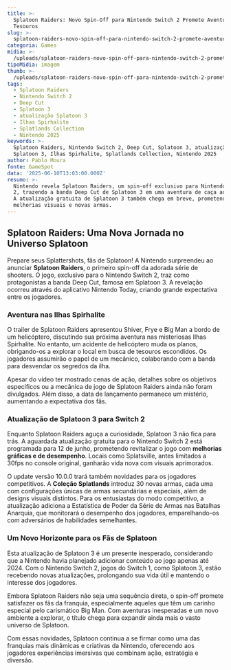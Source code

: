 ```yaml
---
title: >-
  Splatoon Raiders: Novo Spin-Off para Nintendo Switch 2 Promete Aventura e
  Tesouros
slug: >-
  splatoon-raiders-novo-spin-off-para-nintendo-switch-2-promete-aventura-e-tesouros
categoria: Games
midia: >-
  /uploads/splatoon-raiders-novo-spin-off-para-nintendo-switch-2-promete-aventura-e-tesouros-thumb.jpg
tipoMidia: imagem
thumb: >-
  /uploads/splatoon-raiders-novo-spin-off-para-nintendo-switch-2-promete-aventura-e-tesouros-thumb.jpg
tags:
  - Splatoon Raiders
  - Nintendo Switch 2
  - Deep Cut
  - Splatoon 3
  - atualização Splatoon 3
  - Ilhas Spirhalite
  - Splatlands Collection
  - Nintendo 2025
keywords: >-
  Splatoon Raiders, Nintendo Switch 2, Deep Cut, Splatoon 3, atualização
  Splatoon 3, Ilhas Spirhalite, Splatlands Collection, Nintendo 2025
author: Pablo Moura
fonte: GameSpot
data: '2025-06-10T13:03:00.000Z'
resumo: >-
  Nintendo revela Splatoon Raiders, um spin-off exclusivo para Nintendo Switch
  2, trazendo a banda Deep Cut de Splatoon 3 em uma aventura de caça ao tesouro.
  A atualização gratuita de Splatoon 3 também chega em breve, prometendo
  melhorias visuais e novas armas.
---
```


## Splatoon Raiders: Uma Nova Jornada no Universo Splatoon

Prepare seus Splattershots, fãs de Splatoon! A Nintendo surpreendeu ao anunciar **Splatoon Raiders**, o primeiro spin-off da adorada série de shooters. O jogo, exclusivo para o Nintendo Switch 2, traz como protagonistas a banda Deep Cut, famosa em Splatoon 3. A revelação ocorreu através do aplicativo Nintendo Today, criando grande expectativa entre os jogadores.

### Aventura nas Ilhas Spirhalite

O trailer de Splatoon Raiders apresentou Shiver, Frye e Big Man a bordo de um helicóptero, discutindo sua próxima aventura nas misteriosas Ilhas Spirhalite. No entanto, um acidente de helicóptero muda os planos, obrigando-os a explorar o local em busca de tesouros escondidos. Os jogadores assumirão o papel de um mecânico, colaborando com a banda para desvendar os segredos da ilha.

Apesar do vídeo ter mostrado cenas de ação, detalhes sobre os objetivos específicos ou a mecânica de jogo de Splatoon Raiders ainda não foram divulgados. Além disso, a data de lançamento permanece um mistério, aumentando a expectativa dos fãs.

### Atualização de Splatoon 3 para Switch 2

Enquanto Splatoon Raiders aguça a curiosidade, Splatoon 3 não fica para trás. A aguardada atualização gratuita para o Nintendo Switch 2 está programada para 12 de junho, prometendo revitalizar o jogo com **melhorias gráficas e de desempenho**. Locais como Splatsville, antes limitados a 30fps no console original, ganharão vida nova com visuais aprimorados.

O update versão 10.0.0 trará também novidades para os jogadores competitivos. A **Coleção Splatlands** introduz 30 novas armas, cada uma com configurações únicas de armas secundárias e especiais, além de designs visuais distintos. Para os entusiastas do modo competitivo, a atualização adiciona a Estatística de Poder da Série de Armas nas Batalhas Anarquia, que monitorará o desempenho dos jogadores, emparelhando-os com adversários de habilidades semelhantes.

### Um Novo Horizonte para os Fãs de Splatoon

Esta atualização de Splatoon 3 é um presente inesperado, considerando que a Nintendo havia planejado adicionar conteúdo ao jogo apenas até 2024. Com o Nintendo Switch 2, jogos do Switch 1, como Splatoon 3, estão recebendo novas atualizações, prolongando sua vida útil e mantendo o interesse dos jogadores.

Embora Splatoon Raiders não seja uma sequência direta, o spin-off promete satisfazer os fãs da franquia, especialmente aqueles que têm um carinho especial pelo carismático Big Man. Com aventuras inesperadas e um novo ambiente a explorar, o título chega para expandir ainda mais o vasto universo de Splatoon.

Com essas novidades, Splatoon continua a se firmar como uma das franquias mais dinâmicas e criativas da Nintendo, oferecendo aos jogadores experiências imersivas que combinam ação, estratégia e diversão.


